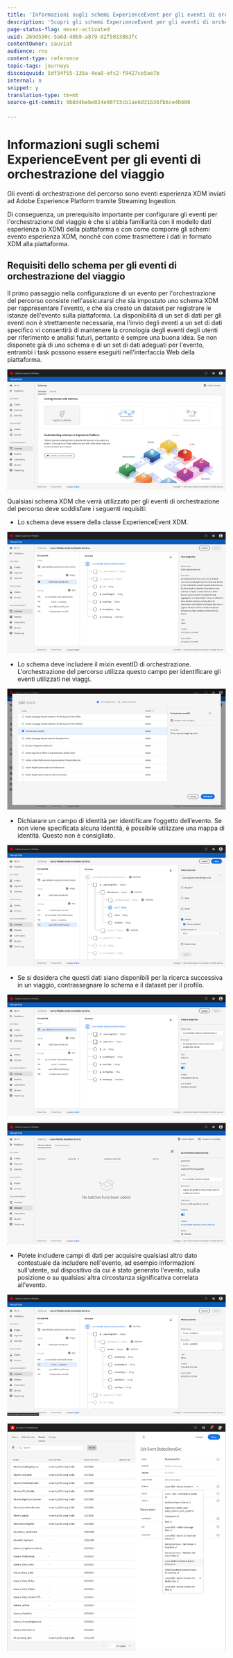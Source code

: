 ```yaml
---
title: 'Informazioni sugli schemi ExperienceEvent per gli eventi di orchestrazione del viaggio '
description: 'Scopri gli schemi ExperienceEvent per gli eventi di orchestrazione del viaggio '
page-status-flag: never-activated
uuid: 269d590c-5a6d-40b9-a879-02f5033863fc
contentOwner: sauviat
audience: rns
content-type: reference
topic-tags: journeys
discoiquuid: 5df34f55-135a-4ea8-afc2-f9427ce5ae7b
internal: n
snippet: y
translation-type: tm+mt
source-git-commit: 9b8d4bebe024e90733cb1ae6d31b36fb6ce4b606

---
```




# Informazioni sugli schemi ExperienceEvent per gli eventi di orchestrazione del viaggio

Gli eventi di orchestrazione del percorso sono eventi esperienza XDM inviati ad Adobe Experience Platform tramite Streaming Ingestion.

Di conseguenza, un prerequisito importante per configurare gli eventi per l&#39;orchestrazione del viaggio è che si abbia familiarità con il modello dati esperienza (o XDM) della piattaforma e con come comporre gli schemi evento esperienza XDM, nonché con come trasmettere i dati in formato XDM alla piattaforma.

## Requisiti dello schema per gli eventi di orchestrazione del viaggio

Il primo passaggio nella configurazione di un evento per l&#39;orchestrazione del percorso consiste nell&#39;assicurarsi che sia impostato uno schema XDM per rappresentare l&#39;evento, e che sia creato un dataset per registrare le istanze dell&#39;evento sulla piattaforma. La disponibilità di un set di dati per gli eventi non è strettamente necessaria, ma l&#39;invio degli eventi a un set di dati specifico vi consentirà di mantenere la cronologia degli eventi degli utenti per riferimento e analisi futuri, pertanto è sempre una buona idea. Se non disponete già di uno schema e di un set di dati adeguati per l&#39;evento, entrambi i task possono essere eseguiti nell&#39;interfaccia Web della piattaforma.

![](../assets/schema1.png)

Qualsiasi schema XDM che verrà utilizzato per gli eventi di orchestrazione del percorso deve soddisfare i seguenti requisiti:

* Lo schema deve essere della classe ExperienceEvent XDM.

![](../assets/schema2.png)

* Lo schema deve includere il mixin eventID di orchestrazione. L&#39;orchestrazione del percorso utilizza questo campo per identificare gli eventi utilizzati nei viaggi.

![](../assets/schema3.png)

* Dichiarare un campo di identità per identificare l’oggetto dell’evento. Se non viene specificata alcuna identità, è possibile utilizzare una mappa di identità. Questo non è consigliato.

![](../assets/schema4.png)

* Se si desidera che questi dati siano disponibili per la ricerca successiva in un viaggio, contrassegnare lo schema e il dataset per il profilo.

![](../assets/schema5.png)

![](../assets/schema6.png)

* Potete includere campi di dati per acquisire qualsiasi altro dato contestuale da includere nell&#39;evento, ad esempio informazioni sull&#39;utente, sul dispositivo da cui è stato generato l&#39;evento, sulla posizione o su qualsiasi altra circostanza significativa correlata all&#39;evento.

![](../assets/schema7.png)

![](../assets/schema8.png)